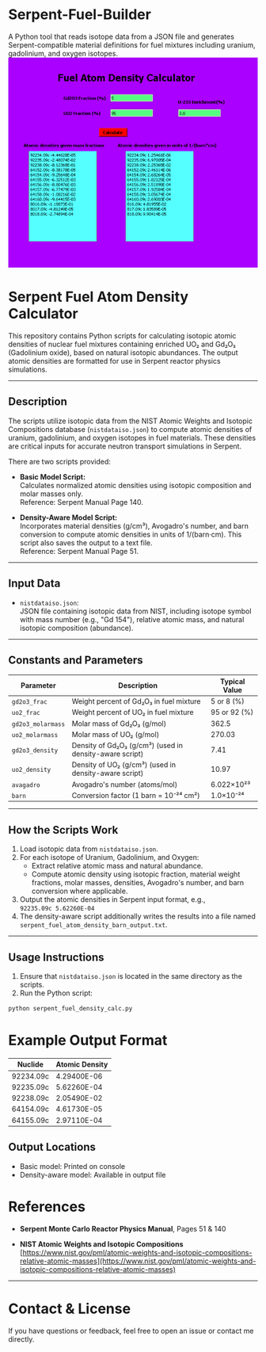 # Serpent-Fuel-Builder
A Python tool that reads isotope data from a JSON file and generates Serpent-compatible material definitions for fuel mixtures including uranium, gadolinium, and oxygen isotopes.
![GuiApp](FuelBuilderGui/FuelBuilder.PNG)
# Serpent Fuel Atom Density Calculator

This repository contains Python scripts for calculating isotopic atomic densities of nuclear fuel mixtures containing enriched UO₂ and Gd₂O₃ (Gadolinium oxide), based on natural isotopic abundances. The output atomic densities are formatted for use in Serpent reactor physics simulations.

---

## Description

The scripts utilize isotopic data from the NIST Atomic Weights and Isotopic Compositions database (`nistdataiso.json`) to compute atomic densities of uranium, gadolinium, and oxygen isotopes in fuel materials. These densities are critical inputs for accurate neutron transport simulations in Serpent.

There are two scripts provided:

- **Basic Model Script:**  
  Calculates normalized atomic densities using isotopic composition and molar masses only.  
  Reference: Serpent Manual Page 140.

- **Density-Aware Model Script:**  
  Incorporates material densities (g/cm³), Avogadro's number, and barn conversion to compute atomic densities in units of 1/(barn·cm). This script also saves the output to a text file.  
  Reference: Serpent Manual Page 51.

---

## Input Data

- `nistdataiso.json`:  
  JSON file containing isotopic data from NIST, including isotope symbol with mass number (e.g., "Gd 154"), relative atomic mass, and natural isotopic composition (abundance).

---

## Constants and Parameters

| Parameter          | Description                                   | Typical Value       |
|--------------------|-----------------------------------------------|--------------------|
| `gd2o3_frac`       | Weight percent of Gd₂O₃ in fuel mixture       | 5 or 8 (%)         |
| `uo2_frac`         | Weight percent of UO₂ in fuel mixture          | 95 or 92 (%)       |
| `gd2o3_molarmass`  | Molar mass of Gd₂O₃ (g/mol)                    | 362.5              |
| `uo2_molarmass`    | Molar mass of UO₂ (g/mol)                       | 270.03             |
| `gd2o3_density`    | Density of Gd₂O₃ (g/cm³) (used in density-aware script) | 7.41               |
| `uo2_density`      | Density of UO₂ (g/cm³) (used in density-aware script)   | 10.97              |
| `avagadro`         | Avogadro's number (atoms/mol)                   | 6.022×10²³         |
| `barn`             | Conversion factor (1 barn = 10⁻²⁴ cm²)          | 1.0×10⁻²⁴          |

---

## How the Scripts Work

1. Load isotopic data from `nistdataiso.json`.
2. For each isotope of Uranium, Gadolinium, and Oxygen:
   - Extract relative atomic mass and natural abundance.
   - Compute atomic density using isotopic fraction, material weight fractions, molar masses, densities, Avogadro's number, and barn conversion where applicable.
3. Output the atomic densities in Serpent input format, e.g.,  
   `92235.09c 5.62260E-04`
4. The density-aware script additionally writes the results into a file named  
   `serpent_fuel_atom_density_barn_output.txt`.

---

## Usage Instructions

1. Ensure that `nistdataiso.json` is located in the same directory as the scripts.
2. Run the Python script:

```bash
python serpent_fuel_density_calc.py
```
# Example Output Format
| Nuclide    | Atomic Density   |
|------------|-----------------|
| 92234.09c  | 4.29400E-06     |
| 92235.09c  | 5.62260E-04     |
| 92238.09c  | 2.05490E-02     |
| 64154.09c  | 4.61730E-05     |
| 64155.09c  | 2.97110E-04     |

## Output Locations
- Basic model: Printed on console  
- Density-aware model: Available in output file  

# References

- **Serpent Monte Carlo Reactor Physics Manual**, Pages 51 & 140

- **NIST Atomic Weights and Isotopic Compositions**  
  [https://www.nist.gov/pml/atomic-weights-and-isotopic-compositions-relative-atomic-masses](https://www.nist.gov/pml/atomic-weights-and-isotopic-compositions-relative-atomic-masses)

---

# Contact & License

If you have questions or feedback, feel free to open an issue or contact me directly.
